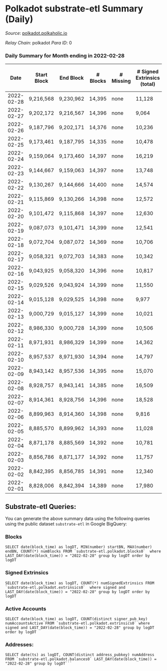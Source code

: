 # Polkadot substrate-etl Summary (Daily)

_Source_: [polkadot.polkaholic.io](https://polkadot.polkaholic.io)

*Relay Chain*: polkadot
*Para ID*: 0



### Daily Summary for Month ending in 2022-02-28


| Date | Start Block | End Block | # Blocks | # Missing | # Signed Extrinsics (total) | # Active Accounts | # Addresses with Balances | # Events | # Transfers | # XCM Transfers In | # XCM Transfers Out |
| ---- | ----------- | --------- | -------- | --------- | --------------------------- | ----------------- | ------------------------- | -------- | ----------- | ------------------ | ------------------- |
| 2022-02-28 | 9,216,568 | 9,230,962 | 14,395 | none  | 11,128 | 4,335 | 910,833 | 231,356 | 11,651 ($229,341,457) |   |   |
| 2022-02-27 | 9,202,172 | 9,216,567 | 14,396 | none  | 9,064 | 3,735 |  | 221,842 | 9,234 ($65,199,613) |   |   |
| 2022-02-26 | 9,187,796 | 9,202,171 | 14,376 | none  | 10,236 | 4,312 |  | 225,823 | 9,730 ($261,517,387) |   |   |
| 2022-02-25 | 9,173,461 | 9,187,795 | 14,335 | none  | 10,478 | 4,680 |  | 223,063 | 9,750 ($250,006,702) |   |   |
| 2022-02-24 | 9,159,064 | 9,173,460 | 14,397 | none  | 16,219 | 6,408 |  | 272,553 | 16,011 ($262,571,800) |   |   |
| 2022-02-23 | 9,144,667 | 9,159,063 | 14,397 | none  | 13,748 | 6,590 |  | 254,315 | 13,526 ($119,931,276) |   |   |
| 2022-02-22 | 9,130,267 | 9,144,666 | 14,400 | none  | 14,574 | 7,002 |  | 258,696 | 14,120 ($798,877,131) |   |   |
| 2022-02-21 | 9,115,869 | 9,130,266 | 14,398 | none  | 12,572 | 5,383 |  | 246,780 | 11,990 ($140,795,271) |   |   |
| 2022-02-20 | 9,101,472 | 9,115,868 | 14,397 | none  | 12,630 | 5,271 |  | 240,388 | 11,975 ($109,985,980) |   |   |
| 2022-02-19 | 9,087,073 | 9,101,471 | 14,399 | none  | 12,541 | 6,557 |  | 243,564 | 11,964 ($69,984,282) |   |   |
| 2022-02-18 | 9,072,704 | 9,087,072 | 14,369 | none  | 10,706 | 4,642 |  | 221,422 | 10,076 ($106,979,677) |   |   |
| 2022-02-17 | 9,058,321 | 9,072,703 | 14,383 | none  | 10,342 | 4,698 |  | 222,413 | 9,786 ($118,760,390) |   |   |
| 2022-02-16 | 9,043,925 | 9,058,320 | 14,396 | none  | 10,817 | 4,871 |  | 227,192 | 10,189 ($59,595,221) |   |   |
| 2022-02-15 | 9,029,526 | 9,043,924 | 14,399 | none  | 11,550 | 5,329 |  | 233,332 | 10,780 ($153,818,863) |   |   |
| 2022-02-14 | 9,015,128 | 9,029,525 | 14,398 | none  | 9,977 | 4,517 |  | 219,497 | 9,407 ($79,662,541) |   |   |
| 2022-02-13 | 9,000,729 | 9,015,127 | 14,399 | none  | 10,021 | 4,508 |  | 223,995 | 9,384 ($52,835,883) |   |   |
| 2022-02-12 | 8,986,330 | 9,000,728 | 14,399 | none  | 10,506 | 4,636 |  | 228,055 | 10,097 ($60,916,554) |   |   |
| 2022-02-11 | 8,971,931 | 8,986,329 | 14,399 | none  | 14,362 | 6,698 |  | 258,244 | 14,256 ($160,896,895) |   |   |
| 2022-02-10 | 8,957,537 | 8,971,930 | 14,394 | none  | 14,797 | 6,687 |  | 263,235 | 14,576 ($223,103,252) |   |   |
| 2022-02-09 | 8,943,142 | 8,957,536 | 14,395 | none  | 15,070 | 7,199 |  | 256,788 | 15,305 ($138,471,419) |   |   |
| 2022-02-08 | 8,928,757 | 8,943,141 | 14,385 | none  | 16,509 | 9,497 |  | 278,034 | 16,500 ($184,307,004) |   |   |
| 2022-02-07 | 8,914,361 | 8,928,756 | 14,396 | none  | 18,528 | 7,964 |  | 308,461 | 15,319 ($201,398,116) |   |   |
| 2022-02-06 | 8,899,963 | 8,914,360 | 14,398 | none  | 9,816 |  |  | 222,805 | 9,525 ($52,072,086) |   |   |
| 2022-02-05 | 8,885,570 | 8,899,962 | 14,393 | none  | 11,028 |  |  | 233,690 | 10,656 ($77,007,101) |   |   |
| 2022-02-04 | 8,871,178 | 8,885,569 | 14,392 | none  | 10,781 |  |  | 229,864 | 10,406 ($171,845,554) |   |   |
| 2022-02-03 | 8,856,786 | 8,871,177 | 14,392 | none  | 11,757 | 5,462 |  | 240,882 | 11,630 ($140,962,998) |   |   |
| 2022-02-02 | 8,842,395 | 8,856,785 | 14,391 | none  | 12,340 |  |  | 245,434 | 12,157 ($123,888,205) |   |   |
| 2022-02-01 | 8,828,006 | 8,842,394 | 14,389 | none  | 17,980 | 10,723 |  | 299,204 | 17,927 ($734,375,826) |   |   |

## Substrate-etl Queries:
You can generate the above summary data using the following queries using the public dataset `substrate-etl` in Google BigQuery:


### Blocks
```
SELECT date(block_time) as logDT, MIN(number) startBN, MAX(number) endBN, COUNT(*) numBlocks FROM `substrate-etl.polkadot.blocks0`  where LAST_DAY(date(block_time)) = "2022-02-28" group by logDT order by logDT
```


### Signed Extrinsics
```
SELECT date(block_time) as logDT, COUNT(*) numSignedExtrinsics FROM `substrate-etl.polkadot.extrinsics0`  where signed and LAST_DAY(date(block_time)) = "2022-02-28" group by logDT order by logDT
```


### Active Accounts
```
SELECT date(block_time) as logDT, COUNT(distinct signer_pub_key) numAccountsActive FROM `substrate-etl.polkadot.extrinsics0` where signed and LAST_DAY(date(block_time)) = "2022-02-28" group by logDT order by logDT
```


### Addresses:
```
SELECT date(ts) as logDT, COUNT(distinct address_pubkey) numAddress FROM `substrate-etl.polkadot.balances0` LAST_DAY(date(block_time)) = "2022-02-28" group by logDT```

